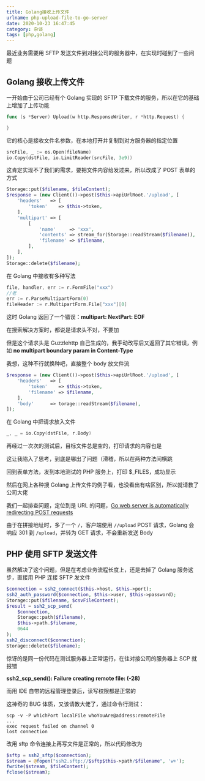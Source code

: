 ```yaml
---
title: Golang接收上传文件
urlname: php-upload-file-to-go-server
date: 2020-10-23 16:47:45
category: 杂谈
tags: [php,golang]
---
```


最近业务需要用 SFTP 发送文件到对接公司的服务器中，在实现时碰到了一些问题

<!-- more -->

## Golang 接收上传文件

一开始由于公司已经有个 Golang 实现的 SFTP 下载文件的服务，所以在它的基础上增加了上传功能

```go
func (s *Server) Upload(w http.ResponseWriter, r *http.Request) {

}
```

它的核心是接收文件名参数，在本地打开并复制到对方服务器的指定位置

```go
srcFile, _ := os.Open(fileName)
io.Copy(dstFile, io.LimitReader(srcFile, 3e9))
```

这肯定实现不了我们的需求，要把文件内容给发过来，所以改成了 POST 表单的方式

```php
Storage::put($filename, $fileContent);
$response = (new Client())->post($this->apiUrlRoot.'/upload', [
    'headers'   => [
        'token'    => $this->token,
    ],
    'multipart' => [
        [
            'name'     => 'xxx',
            'contents' => stream_for(Storage::readStream($filename)),
            'filename' => $filename,
        ],
    ],
]);
Storage::delete($filename);
```

在 Golang 中接收有多种写法

```go
file, handler, err := r.FormFile("xxx")
//老
err := r.ParseMultipartForm(0)
fileHeader := r.MultipartForm.File["xxx"][0]
```

这时 Golang 返回了一个错误：**multipart: NextPart: EOF**

在搜索解决方案时，都说是请求头不对，不要加

但是这个请求头是 Guzzlehttp 自己生成的，我手动改写后又返回了其它错误，例如 **no multipart boundary param in Content-Type**

我想，这种不行就换种吧，直接整个 body 放文件流

```php
$response = (new Client())->post($this->apiUrlRoot.'/upload', [
    'headers'   => [
        'token'    => $this->token,
        'filename' => $filename,
    ],
    'body'      => torage::readStream($filename),
]);
```

在 Golang 中把请求放入文件

```go
_, _ = io.Copy(dstFile, r.Body)
```

再经过一次次的测试后，目标文件总是空的，打印请求的内容也是

这让我陷入了思考，到底是哪出了问题（滑稽，所以在两种方法间横跳

回到表单方法，发到本地测试的 PHP 服务上，打印 $_FILES，成功显示

然后在网上各种搜 Golang 上传文件的例子看，也没看出有啥区别，所以就请教了公司大佬

我们一起排查问题，定位到是 URL 的问题，[Go web server is automatically redirecting POST requests
](https://stackoverflow.com/questions/36316429/go-web-server-is-automatically-redirecting-post-requests)

由于在拼接地址时，多了一个 `/`，客户端使用 `//upload` POST 请求，Golang 会响应 301 到 `/upload`，并转为 GET 请求，不会重新发送 Body

## PHP 使用 SFTP 发送文件

虽然解决了这个问题，但是在考虑业务流程长度上，还是去掉了 Golang 服务这步，直接用 PHP 连接 SFTP 发文件

```php
$connection = ssh2_connect($this->host, $this->port);
ssh2_auth_password($connection, $this->user, $this->password);
Storage::put($filename, $csvFileContent);
$result = ssh2_scp_send(
    $connection,
    Storage::path($filename),
    $this->path.$filename,
    0644
);
ssh2_disconnect($connection);
Storage::delete($filename);
```

惊讶的是同一份代码在测试服务器上正常运行，在往对接公司的服务器上 SCP 就报错

**ssh2_scp_send(): Failure creating remote file: (-28)**

而用 IDE 自带的远程管理登录后，读写权限都是正常的

这神奇的 BUG 体质，又该请教大佬了，通过命令行测试：

```
scp -v -P whichPort localFile whoYouAre@address:remoteFile
...
exec request failed on channel 0
lost connection
```

改用 sftp 命令连接上再写文件是正常的，所以代码修改为

```php
$sftp = ssh2_sftp($connection);
$stream = @fopen("ssh2.sftp://$sftp$this->path/$filename", 'w+');
fwrite($stream, $fileContent);
fclose($stream);
```
